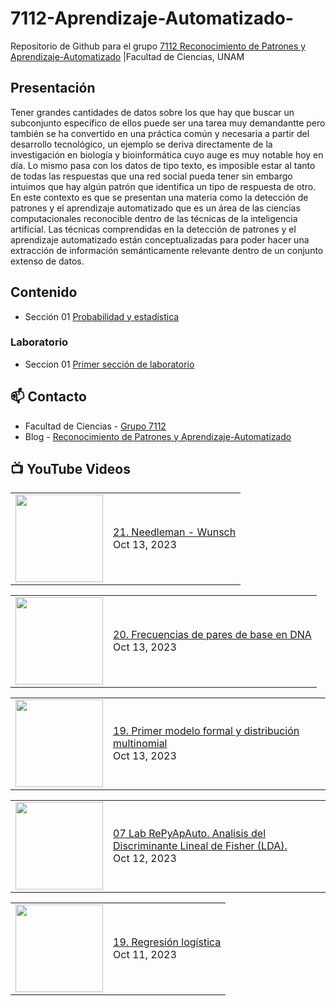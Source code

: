 # 7112-Aprendizaje-Automatizado-
Repositorio de Github para el grupo   [7112 Reconocimiento de Patrones y Aprendizaje-Automatizado](https://www.fciencias.unam.mx/docencia/horarios/presentacion/347481) |Facultad de Ciencias, UNAM

## Presentación
Tener grandes cantidades de datos sobre los que hay que buscar un subconjunto específico de ellos puede ser una tarea muy demandantte pero también se ha convertido en una práctica común y necesaria a partir del desarrollo tecnológico, un ejemplo se deriva directamente de la investigación en biología y bioinformática cuyo auge es muy notable hoy en día. Lo mismo pasa con los datos de tipo texto, es imposible estar al tanto de todas las respuestas que una red social pueda tener sin embargo intuimos que hay algún patrón que identifica un tipo de respuesta de otro. En este contexto es que se presentan una materia como la detección de patrones y el aprendizaje automatizado que es un área de las ciencias computacionales reconocible dentro de las técnicas de la inteligencia artificial. Las técnicas comprendidas en la detección de patrones y el aprendizaje automatizado están conceptualizadas para poder hacer una extracción de información semánticamente relevante dentro de un conjunto extenso de datos.

## Contenido
- Sección 01  [Probabilidad y estadística](https://github.com/7122-Aprendizaje-Automatizado/7112-Aprendizaje-Automatizado-/tree/main/Secci%C3%B3n%2001%20Probabilidad%20y%20Estadistica)

### Laboratorio
- Seccion 01  [Primer sección de laboratorio](https://github.com/7122-Aprendizaje-Automatizado/7112-Aprendizaje-Automatizado-/tree/main/Secci%C3%B3n01-Laboratorio)


## 📫 Contacto
- Facultad de Ciencias - [Grupo 7112](https://www.fciencias.unam.mx/docencia/horarios/presentacion/347481)
- Blog - [Reconocimiento de Patrones y Aprendizaje-Automatizado](https://sites.google.com/view/patronesciencias/inicio)

##  📺 	YouTube Videos
<!-- BLOG-POST-LIST:START --><table><tr><td><a href="https://www.youtube.com/watch?v=bjMKlNUyPk8"><img width="140px" src="https://i.ytimg.com/vi/bjMKlNUyPk8/mqdefault.jpg"></a></td>
<td><a href="https://www.youtube.com/watch?v=bjMKlNUyPk8">21. Needleman - Wunsch</a><br/>Oct 13, 2023</td></tr></table>
<table><tr><td><a href="https://www.youtube.com/watch?v=_ig5MfxMINA"><img width="140px" src="https://i.ytimg.com/vi/_ig5MfxMINA/mqdefault.jpg"></a></td>
<td><a href="https://www.youtube.com/watch?v=_ig5MfxMINA">20. Frecuencias de pares de base en DNA</a><br/>Oct 13, 2023</td></tr></table>
<table><tr><td><a href="https://www.youtube.com/watch?v=vAOFUnT_ewY"><img width="140px" src="https://i.ytimg.com/vi/vAOFUnT_ewY/mqdefault.jpg"></a></td>
<td><a href="https://www.youtube.com/watch?v=vAOFUnT_ewY">19. Primer modelo formal y distribución multinomial</a><br/>Oct 13, 2023</td></tr></table>
<table><tr><td><a href="https://www.youtube.com/watch?v=nuZdeJ9ghBI"><img width="140px" src="https://i.ytimg.com/vi/nuZdeJ9ghBI/mqdefault.jpg"></a></td>
<td><a href="https://www.youtube.com/watch?v=nuZdeJ9ghBI">07 Lab RePyApAuto. Analisis del Discriminante Lineal de Fisher &lpar;LDA&rpar;.</a><br/>Oct 12, 2023</td></tr></table>
<table><tr><td><a href="https://www.youtube.com/watch?v=p5tK4LqRrW0"><img width="140px" src="https://i.ytimg.com/vi/p5tK4LqRrW0/mqdefault.jpg"></a></td>
<td><a href="https://www.youtube.com/watch?v=p5tK4LqRrW0">19. Regresión logística</a><br/>Oct 11, 2023</td></tr></table>
<!-- BLOG-POST-LIST:END -->
